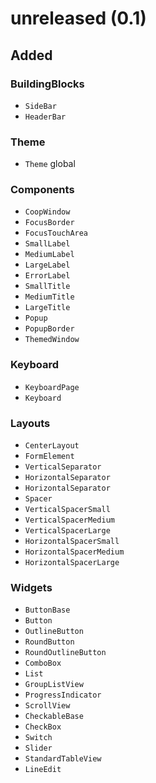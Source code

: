<!--
SPDX-FileCopyrightText: 2022 Florian Blasius <co_sl@tutanota.com>
SPDX-License-Identifier: MIT
-->

# unreleased (0.1)

## Added

### BuildingBlocks

* `SideBar`
* `HeaderBar`

### Theme

* `Theme` global

### Components

* `CoopWindow`
* `FocusBorder`
* `FocusTouchArea`
* `SmallLabel`
* `MediumLabel`
* `LargeLabel`
* `ErrorLabel`
* `SmallTitle`
* `MediumTitle`
* `LargeTitle`
* `Popup`
* `PopupBorder`
* `ThemedWindow`

### Keyboard

* `KeyboardPage`
* `Keyboard`

### Layouts

* `CenterLayout`
* `FormElement`
* `VerticalSeparator`
* `HorizontalSeparator`
* `HorizontalSeparator`
* `Spacer`
* `VerticalSpacerSmall`
* `VerticalSpacerMedium`
* `VerticalSpacerLarge`
* `HorizontalSpacerSmall`
* `HorizontalSpacerMedium`
* `HorizontalSpacerLarge`

### Widgets

* `ButtonBase`
* `Button`
* `OutlineButton`
* `RoundButton`
* `RoundOutlineButton`
* `ComboBox`
* `List`
* `GroupListView`
* `ProgressIndicator`
* `ScrollView`
* `CheckableBase`
* `CheckBox`
* `Switch`
* `Slider`
* `StandardTableView`
* `LineEdit`